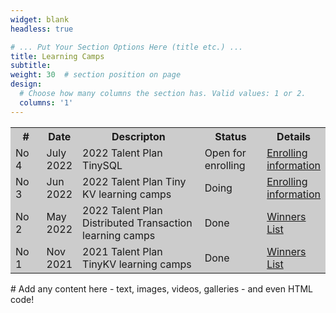 ```yaml
---
widget: blank
headless: true

# ... Put Your Section Options Here (title etc.) ...
title: Learning Camps
subtitle:
weight: 30  # section position on page
design:
  # Choose how many columns the section has. Valid values: 1 or 2.
  columns: '1'
---
```

<a name="learning_camps"></a>
<table width="100%" border="0" cellspacing="1" cellpadding="4" bgcolor="#cccccc" align="center">
  
  <tr>
  	 <th width="10%"  rowspan="1">#</th>
  	 <th width="10%"  rowspan="1">Date</th>
     <th width="40%"  rowspan="1">Descripton</th>
     <th width="20%"  rowspan="1">Status</th>
     <th width="20%"  rowspan="1">Details</th>
  </tr>
  
  <tr>
  	 <td width="10%"  rowspan="1">No 4</td>
  	 <td width="10%"  rowspan="1">July 2022</td>
     <td width="40%"  rowspan="1">
     2022 Talent Plan TinySQL 
 	</td>
     <td width="20%"  rowspan="1">Open for enrolling</td>
     <td width="20%"  rowspan="1">
     <a href="https://asktug.com/t/topic/694591">Enrolling information</a>
 	</td>
  </tr>

  <tr>
  	 <td width="10%"  rowspan="1">No 3</td>
  	 <td width="10%"  rowspan="1">Jun 2022</td>
     <td width="40%"  rowspan="1">
     2022 Talent Plan Tiny KV learning camps
 	</td>
     <td width="20%"  rowspan="1">Doing</td>
     <td width="20%"  rowspan="1">
     <a href="https://asktug.com/t/topic/665861">Enrolling information</a>
 	</td>
  </tr>

  <tr>
  	 <td width="10%"  rowspan="1">No 2</td>
  	 <td width="10%"  rowspan="1">May 2022</td>
     <td width="40%"  rowspan="1">
     2022 Talent Plan Distributed Transaction learning camps
 	</td>
     <td width="20%"  rowspan="1">Done</td>
     <td width="20%"  rowspan="1">
     <a href="https://asktug.com/t/topic/665106">Winners List</a>
 	</td>
  </tr>
  <tr>
  	 <td width="10%"  rowspan="1">No 1</td>
  	 <td width="10%"  rowspan="1">Nov 2021</td>
     <td width="40%"  rowspan="1">
     2021 Talent Plan TinyKV learning camps
 	</td>
     <td width="20%"  rowspan="1">Done</td>
     <td width="20%"  rowspan="1">
     <a href="https://asktug.com/t/topic/393068">Winners List</a>
 	</td>
  </tr>
</table>
# Add any content here - text, images, videos, galleries - and even HTML code!

